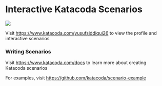 # Interactive Katacoda Scenarios

[![](http://shields.katacoda.com/katacoda/yusufsiddiqui26/count.svg)](https://www.katacoda.com/yusufsiddiqui26 "Get your profile on Katacoda.com")

Visit https://www.katacoda.com/yusufsiddiqui26 to view the profile and interactive scenarios

### Writing Scenarios
Visit https://www.katacoda.com/docs to learn more about creating Katacoda scenarios

For examples, visit https://github.com/katacoda/scenario-example

